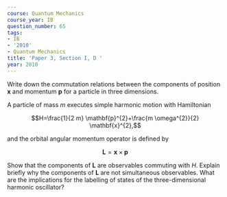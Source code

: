```yaml
---
course: Quantum Mechanics
course_year: IB
question_number: 65
tags:
- IB
- '2010'
- Quantum Mechanics
title: 'Paper 3, Section I, D '
year: 2010
---
```




Write down the commutation relations between the components of position $\mathbf{x}$ and momentum $\mathbf{p}$ for a particle in three dimensions.

A particle of mass $m$ executes simple harmonic motion with Hamiltonian

$$H=\frac{1}{2 m} \mathbf{p}^{2}+\frac{m \omega^{2}}{2} \mathbf{x}^{2},$$

and the orbital angular momentum operator is defined by

$$\mathbf{L}=\mathbf{x} \times \mathbf{p}$$

Show that the components of $\mathbf{L}$ are observables commuting with $H$. Explain briefly why the components of $\mathbf{L}$ are not simultaneous observables. What are the implications for the labelling of states of the three-dimensional harmonic oscillator?